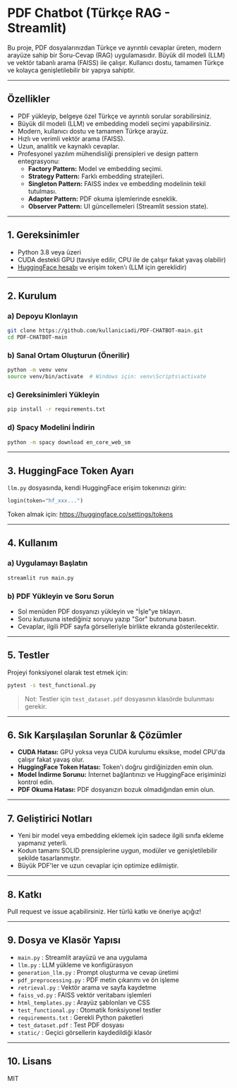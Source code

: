 # PDF Chatbot (Türkçe RAG - Streamlit)

Bu proje, PDF dosyalarınızdan Türkçe ve ayrıntılı cevaplar üreten, modern arayüze sahip bir Soru-Cevap (RAG) uygulamasıdır. Büyük dil modeli (LLM) ve vektör tabanlı arama (FAISS) ile çalışır. Kullanıcı dostu, tamamen Türkçe ve kolayca genişletilebilir bir yapıya sahiptir.

---

## Özellikler
- PDF yükleyip, belgeye özel Türkçe ve ayrıntılı sorular sorabilirsiniz.
- Büyük dil modeli (LLM) ve embedding modeli seçimi yapabilirsiniz.
- Modern, kullanıcı dostu ve tamamen Türkçe arayüz.
- Hızlı ve verimli vektör arama (FAISS).
- Uzun, analitik ve kaynaklı cevaplar.
- Profesyonel yazılım mühendisliği prensipleri ve design pattern entegrasyonu:
  - **Factory Pattern:** Model ve embedding seçimi.
  - **Strategy Pattern:** Farklı embedding stratejileri.
  - **Singleton Pattern:** FAISS index ve embedding modelinin tekil tutulması.
  - **Adapter Pattern:** PDF okuma işlemlerinde esneklik.
  - **Observer Pattern:** UI güncellemeleri (Streamlit session state).

---

## 1. Gereksinimler
- Python 3.8 veya üzeri
- CUDA destekli GPU (tavsiye edilir, CPU ile de çalışır fakat yavaş olabilir)
- [HuggingFace hesabı](https://huggingface.co/join) ve erişim token'ı (LLM için gereklidir)

---

## 2. Kurulum

### a) Depoyu Klonlayın
```bash
git clone https://github.com/kullaniciadi/PDF-CHATBOT-main.git
cd PDF-CHATBOT-main
```

### b) Sanal Ortam Oluşturun (Önerilir)
```bash
python -m venv venv
source venv/bin/activate  # Windows için: venv\Scripts\activate
```

### c) Gereksinimleri Yükleyin
```bash
pip install -r requirements.txt
```

### d) Spacy Modelini İndirin
```bash
python -m spacy download en_core_web_sm
```

---

## 3. HuggingFace Token Ayarı
`llm.py` dosyasında, kendi HuggingFace erişim tokenınızı girin:
```python
login(token="hf_xxx...")
```
Token almak için: https://huggingface.co/settings/tokens

---

## 4. Kullanım

### a) Uygulamayı Başlatın
```bash
streamlit run main.py
```

### b) PDF Yükleyin ve Soru Sorun
- Sol menüden PDF dosyanızı yükleyin ve "İşle"ye tıklayın.
- Soru kutusuna istediğiniz soruyu yazıp "Sor" butonuna basın.
- Cevaplar, ilgili PDF sayfa görselleriyle birlikte ekranda gösterilecektir.

---

## 5. Testler
Projeyi fonksiyonel olarak test etmek için:
```bash
pytest -s test_functional.py
```
> Not: Testler için `test_dataset.pdf` dosyasının klasörde bulunması gerekir.

---

## 6. Sık Karşılaşılan Sorunlar & Çözümler
- **CUDA Hatası:** GPU yoksa veya CUDA kurulumu eksikse, model CPU'da çalışır fakat yavaş olur.
- **HuggingFace Token Hatası:** Token'ı doğru girdiğinizden emin olun.
- **Model İndirme Sorunu:** İnternet bağlantınızı ve HuggingFace erişiminizi kontrol edin.
- **PDF Okuma Hatası:** PDF dosyanızın bozuk olmadığından emin olun.

---

## 7. Geliştirici Notları
- Yeni bir model veya embedding eklemek için sadece ilgili sınıfa ekleme yapmanız yeterli.
- Kodun tamamı SOLID prensiplerine uygun, modüler ve genişletilebilir şekilde tasarlanmıştır.
- Büyük PDF'ler ve uzun cevaplar için optimize edilmiştir.

---

## 8. Katkı
Pull request ve issue açabilirsiniz. Her türlü katkı ve öneriye açığız!

---

## 9. Dosya ve Klasör Yapısı
- `main.py` : Streamlit arayüzü ve ana uygulama
- `llm.py` : LLM yükleme ve konfigürasyon
- `generation_llm.py` : Prompt oluşturma ve cevap üretimi
- `pdf_preprocessing.py` : PDF metin çıkarımı ve ön işleme
- `retrieval.py` : Vektör arama ve sayfa kaydetme
- `faiss_vd.py` : FAISS vektör veritabanı işlemleri
- `html_templates.py` : Arayüz şablonları ve CSS
- `test_functional.py` : Otomatik fonksiyonel testler
- `requirements.txt` : Gerekli Python paketleri
- `test_dataset.pdf` : Test PDF dosyası
- `static/` : Geçici görsellerin kaydedildiği klasör

---

## 10. Lisans
MIT
